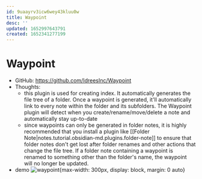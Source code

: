 ```yaml
---
id: 9uaayrv3icw6wey43kluu0w
title: Waypoint
desc: ''
updated: 1652997643791
created: 1652341277199
---
```

# Waypoint

- GitHub: https://github.com/IdreesInc/Waypoint
- Thoughts:
    - this plugin is used for creating index. It automatically generates the file tree of a folder. Once a waypoint is generated, it'll automatically link to every note within the folder and its subfolders. The Waypoint plugin will detect when you create/rename/move/delete a note and automatically stay up-to-date
    - since waypoints can only be generated in folder notes, it is highly recommended that you install a plugin like [[Folder Note|notes.tutorial.obsidian-md.plugins.folder-note]] to ensure that folder notes don't get lost after folder renames and other actions that change the file tree. If a folder note containing a waypoint is renamed to something other than the folder's name, the waypoint will no longer be updated.
- demo ![waypoint](https://github.com/IdreesInc/Waypoint/raw/master/images/Preview-03-30-22.gif){max-width: 300px, display: block, margin: 0 auto}
